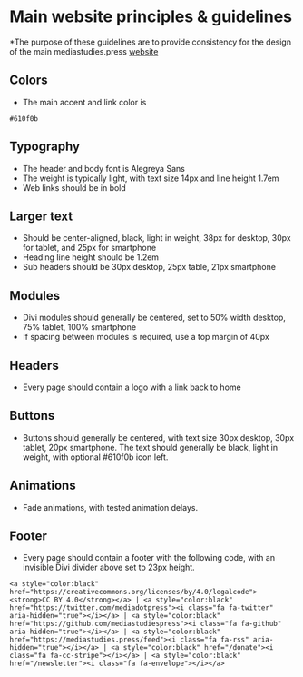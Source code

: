 # Main website principles & guidelines

*The purpose of these guidelines are to provide consistency for the design of the main mediastudies.press [website](http://mediastudies.press)

## Colors

* The main accent and link color is 

`#610f0b`

## Typography

* The header and body font is Alegreya Sans
* The weight is typically light, with text size 14px and line height 1.7em
* Web links should be in bold

## Larger text

* Should be center-aligned, black, light in weight, 38px for desktop, 30px for tablet, and 25px for smartphone
* Heading line height should be 1.2em
* Sub headers should be 30px desktop, 25px table, 21px smartphone

## Modules

* Divi modules should generally be centered, set to 50% width desktop, 75% tablet, 100% smartphone
* If spacing between modules is required, use a top margin of 40px

## Headers

* Every page should contain a logo with a link back to home

## Buttons

* Buttons should generally be centered, with text size 30px desktop, 30px tablet, 20px smartphone. The text should generally be black, light in weight, with optional #610f0b icon left.

## Animations

* Fade animations, with tested animation delays.

## Footer

* Every page should contain a footer with the following code, with an invisible Divi divider above set to 23px height.

`<a style="color:black" href="https://creativecommons.org/licenses/by/4.0/legalcode"><strong>CC BY 4.0</strong></a> | <a style="color:black" href="https://twitter.com/mediadotpress"><i class="fa fa-twitter" aria-hidden="true"></i></a> | <a style="color:black" href="https://github.com/mediastudiespress"><i class="fa fa-github" aria-hidden="true"></i></a> | <a style="color:black" href="https://mediastudies.press/feed"><i class="fa fa-rss" aria-hidden="true"></i></a> | <a style="color:black" href="/donate"><i class="fa fa-cc-stripe"></i></a> | <a style="color:black" href="/newsletter"><i class="fa fa-envelope"></i></a>`